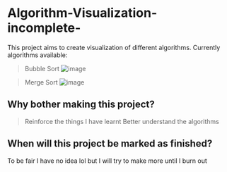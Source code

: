 # Algorithm-Visualization-incomplete-

This project aims to create visualization of different algorithms.
Currently algorithms available:
> Bubble Sort
![image](https://github.com/user-attachments/assets/2b4190a9-3a56-41d6-a5f3-dfc76965471e)

> Merge Sort
![image](https://github.com/user-attachments/assets/bd37b93b-46d4-4377-adc6-f73d487b5026)

## Why bother making this project?
> Reinforce the things I have learnt
> Better understand the algorithms

## When will this project be marked as finished?
To be fair I have no idea lol but I will try to make more until I burn out
